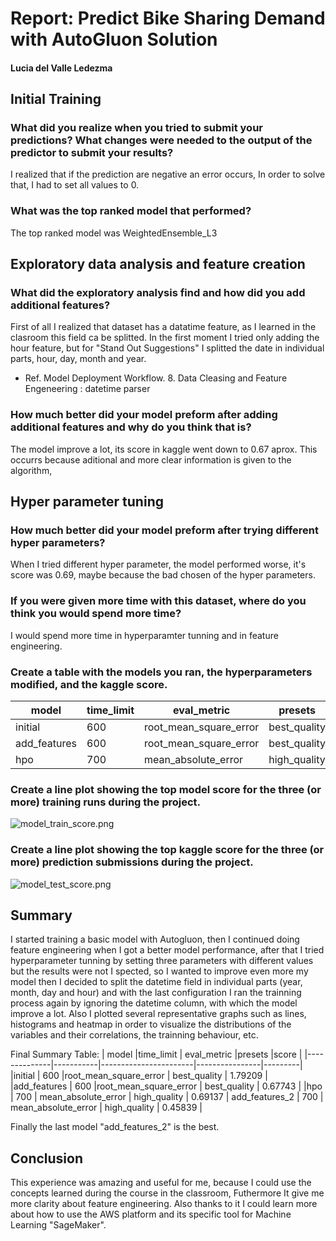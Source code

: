 # Report: Predict Bike Sharing Demand with AutoGluon Solution
#### Lucia del Valle Ledezma

## Initial Training
### What did you realize when you tried to submit your predictions? What changes were needed to the output of the predictor to submit your results?

I realized that if the prediction are negative an error occurs, In order to solve that, I had to set all values to 0.

### What was the top ranked model that performed?
 The top ranked model was WeightedEnsemble_L3

## Exploratory data analysis and feature creation
### What did the exploratory analysis find and how did you add additional features?
First of all I realized that dataset has a datatime feature, as I learned in the clasroom this field ca be splitted.
In the first moment I tried only adding the hour feature, but for "Stand Out Suggestions" I splitted the date in individual parts, hour, day, month and year.
- Ref. Model Deployment Workflow. 8. Data Cleasing and Feature Engeneering : datetime parser

### How much better did your model preform after adding additional features and why do you think that is?
The model improve a lot, its score in kaggle went down to 0.67 aprox. This occurrs because aditional  and more clear information is given to the algorithm,

## Hyper parameter tuning
### How much better did your model preform after trying different hyper parameters?
When I tried different hyper parameter, the model performed worse, it's score was 0.69, maybe because the bad chosen of the hyper parameters.

### If you were given more time with this dataset, where do you think you would spend more time?
I would spend more time in hyperparamter tunning and in feature engineering. 

### Create a table with the models you ran, the hyperparameters modified, and the kaggle score.
| model	     |time_limit |eval_metric	         |presets         |score    |
|------------|-----------|-----------------------|----------------|---------|
|initial  	 | 600	     |root_mean_square_error | best_quality   | 1.79209 |
|add_features| 600	     |root_mean_square_error | best_quality   | 0.67743 |
|hpo	     |    700	 | mean_absolute_error	 | high_quality   | 0.69137 |

### Create a line plot showing the top model score for the three (or more) training runs during the project.

![model_train_score.png](img/model_train_score.png)

### Create a line plot showing the top kaggle score for the three (or more) prediction submissions during the project.

![model_test_score.png](img/model_test_score.png)

## Summary
I started training a basic model with Autogluon, then I continued doing feature engineering when I got a better model performance, after that I tried hyperparameter tunning by setting three parameters with different values but the results were not I spected, so  I wanted to improve even more my model then I decided to split the datetime field in individual parts (year, month, day and hour) and with the last configuration I ran the trainning process again by ignoring the datetime column, with which the model improve a lot. Also I plotted several representative graphs such as lines, histograms and heatmap in order to visualize the distributions of the variables and their correlations, the trainning behaviour, etc.

Final Summary Table:
| model	       |time_limit | eval_metric	       |presets         |score    |
|--------------|-----------|-----------------------|----------------|---------|
|initial  	   | 600	   |root_mean_square_error | best_quality   | 1.79209 |
|add_features  | 600	   |root_mean_square_error | best_quality   | 0.67743 |
|hpo	       | 700	   | mean_absolute_error   | high_quality   | 0.69137 |
add_features_2 | 700	   | mean_absolute_error   | high_quality	| 0.45839 |

Finally the last model "add_features_2" is the best.

## Conclusion
This experience was amazing and useful for me, because I could use the concepts learned during the course in the classroom, Futhermore It give me more clarity about feature engineering. Also thanks to it I could learn more about how to use the AWS platform and its specific tool for  Machine Learning "SageMaker".

